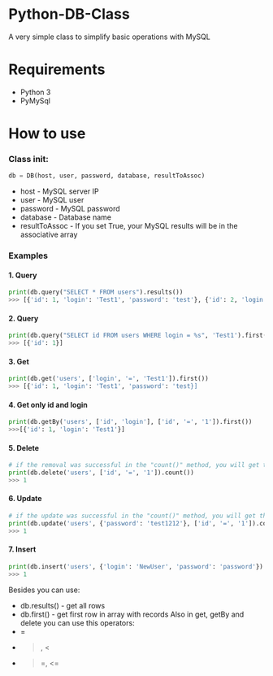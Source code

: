 # Python-DB-Class
A very simple class to simplify basic operations with MySQL

# Requirements
* Python 3
* PyMySql

# How to use
### Class init:

```python
db = DB(host, user, password, database, resultToAssoc)
```
* host - MySQL server IP
* user - MySQL user
* password - MySQL password
* database - Database name
* resultToAssoc - If you set True, your MySQL results will be in the associative array

### Examples
#### 1. Query

```python
print(db.query("SELECT * FROM users").results())
>>> [{'id': 1, 'login': 'Test1', 'password': 'test'}, {'id': 2, 'login': 'Test2', 'password': 'test'}]
```

#### 2. Query

```python
print(db.query("SELECT id FROM users WHERE login = %s", 'Test1').first())
>>> [{'id': 1}]
````

#### 3. Get

```python
print(db.get('users', ['login', '=', 'Test1']).first())
>>> [{'id': 1, 'login': 'Test1', 'password': 'test}]
```

#### 4. Get only id and login

```python
print(db.getBy('users', ['id', 'login'], ['id', '=', '1']).first())
>>>[{'id': 1, 'login': 'Test1'}]
````

#### 5. Delete

```python
# if the removal was successful in the "count()" method, you will get the number of deleted records
print(db.delete('users', ['id', '=', '1']).count())
>>> 1
```

#### 6. Update

```python
# if the update was successful in the "count()" method, you will get the number of updated records
print(db.update('users', {'password': 'test1212'}, ['id', '=', '1']).count())
>>> 1
```

#### 7. Insert

```python
print(db.insert('users', {'login': 'NewUser', 'password': 'password'}).count())
>>> 1
```

Besides you can use:
* db.results() - get all rows 
* db.first() - get first row in array with records
Also in get, getBy and delete you can use this operators:
* = 
* >, <
* >=, <=
